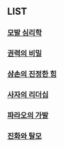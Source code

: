 

##  LIST

### [모발 심리학](/m02/m0201)  

### [권력의 비밀](/m02/m0202)  

###  [삼손의 진정한 힘](/m02/m0203)  

###  [사자의 리더십](/m02/m0204)  

###  [파라오의 가발](/m02/m0205)  

###  [진화와 탈모](/m02/m0206)
<!--stackedit_data:
eyJoaXN0b3J5IjpbMjEwNTU1OTU1NSwxMzEwNTUxNDkzLC0xNj
gwNjM0Mzc3XX0=
-->